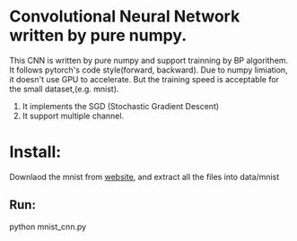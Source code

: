 # Convolutional Neural Network written by pure numpy.
This CNN is written by pure numpy and support trainning by BP algorithem.
It follows pytorch's code style(forward, backward).
Due to numpy limiation, it doesn't use GPU to accelerate. But the training speed is acceptable for the small dataset,(e.g. mnist).

1. It implements the SGD (Stochastic Gradient Descent)
2. It support multiple channel.

# Install:
Downlaod the mnist from [website](http://yann.lecun.com/exdb/mnist/), and extract all the files into data/mnist

## Run:
python mnist_cnn.py
